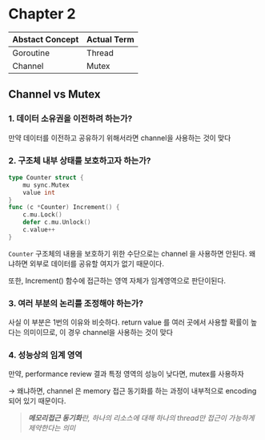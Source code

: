 # Chapter 2

| Abstact Concept | Actual Term |
|--------|-------------|
| Goroutine| Thread      |
| Channel| Mutex       |

## Channel vs Mutex

### 1. 데이터 소유권을 이전하려 하는가?
만약 데이터를 이전하고 공유하기 위해서라면 channel을 사용하는 것이 맞다

### 2. 구조체 내부 상태를 보호하고자 하는가?
```go
type Counter struct {
	mu sync.Mutex
	value int
}
func (c *Counter) Increment() {
	c.mu.Lock()
	defer c.mu.Unlock()
	c.value++
}
```
`Counter` 구조체의 내용을 보호하기 위한 수단으로는 channel 을 사용하면 안된다. 왜냐하면 외부로 데이터를 공유할 여지가 없기 때문이다.

또한, Increment() 함수에 접근하는 영역 자체가 임계영역으로 판단이된다.

### 3. 여러 부분의 논리를 조정해야 하는가?
사실 이 부분은 1번의 이유와 비슷하다. return value 를 여러 곳에서 사용할 확률이 높다는 의미이므로, 이 경우 channel을 사용하는 것이 맞다

### 4. 성능상의 임계 영역
만약, performance review 결과 특정 영역의 성능이 낮다면, mutex를 사용하자

&rarr; 왜냐하면, channel 은 memory 접근 동기화를 하는 과정이 내부적으로 encoding 되어 있기 때문이다.

> ***메모리접근 동기화**란, 하나의 리소스에 대해 하나의 thread만 접근이 가능하게 제약한다는 의미*

